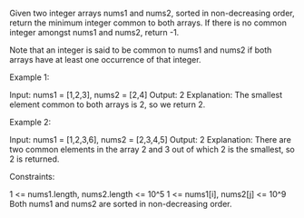 Given two integer arrays nums1 and nums2, sorted in non-decreasing order,
return the minimum integer common to both arrays. If there is no common
integer amongst nums1 and nums2, return -1.

Note that an integer is said to be common to nums1 and nums2 if both arrays
have at least one occurrence of that integer.


Example 1:


Input: nums1 = [1,2,3], nums2 = [2,4]
Output: 2
Explanation: The smallest element common to both arrays is 2, so we return
2.


Example 2:


Input: nums1 = [1,2,3,6], nums2 = [2,3,4,5]
Output: 2
Explanation: There are two common elements in the array 2 and 3 out of which
2 is the smallest, so 2 is returned.



Constraints:


1 <= nums1.length, nums2.length <= 10^5
1 <= nums1[i], nums2[j] <= 10^9
Both nums1 and nums2 are sorted in non-decreasing order.




